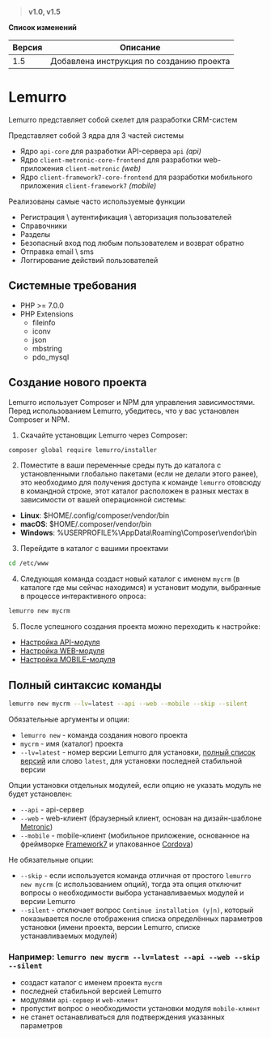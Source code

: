 > **v1.0, v1.5**

**Список изменений**

Версия | Описание
--- | ---
1.5 | Добавлена инструкция по созданию проекта

# Lemurro

Lemurro представляет собой скелет для разработки CRM-систем

Представляет собой 3 ядра для 3 частей системы
- Ядро `api-core` для разработки API-сервера `api` *(api)*
- Ядро `client-metronic-core-frontend` для разработки web-приложения `client-metronic` *(web)*
- Ядро `client-framework7-core-frontend` для разработки мобильного приложения `client-framework7` *(mobile)*

Реализованы самые часто используемые функции
- Регистрация \ аутентификация \ авторизация пользователей
- Справочники
- Разделы
- Безопасный вход под любым пользователем и возврат обратно
- Отправка email \ sms
- Логгирование действий пользователей

## Системные требования
- PHP >= 7.0.0
- PHP Extensions
  - fileinfo
  - iconv
  - json
  - mbstring
  - pdo_mysql

## Создание нового проекта
Lemurro использует Composer и NPM для управления зависимостями. Перед использованием Lemurro, убедитесь, что у вас установлен Composer и NPM.

1. Скачайте установщик Lemurro через Composer:
  ```bash
composer global require lemurro/installer
```
2. Поместите в ваши переменные среды путь до каталога с установленными глобально пакетами (если не делали этого ранее), это необходимо для получения доступа к команде `lemurro` отовсюду в командной строке, этот каталог расположен в разных местах в зависимости от вашей операционной системы:
  - **Linux**: $HOME/.config/composer/vendor/bin
  - **macOS**: $HOME/.composer/vendor/bin
  - **Windows**: %USERPROFILE%\AppData\Roaming\Composer\vendor\bin
3. Перейдите в каталог с вашими проектами
  ```bash
cd /etc/www
```
4. Следующая команда создаст новый каталог с именем `mycrm` (в каталоге где мы сейчас находимся) и установит модули, выбранные в процессе интерактивного опроса:
  ```bash
lemurro new mycrm
```
5. После успешного создания проекта можно переходить к настройке:
  - [Настройка API-модуля](https://lemurro.github.io/docs/static/latest/API-Сервер_(api)/Настройка/Настройка.html)
  - [Настройка WEB-модуля](https://lemurro.github.io/docs/static/latest/Клиент_Metronic_(web)/Настройка/Настройка.html)
  - [Настройка MOBILE-модуля](https://lemurro.github.io/docs/static/latest/Клиент_Framework7_(mobile)/Настройка/Настройка.html)

## Полный синтаксис команды
```bash
lemurro new mycrm --lv=latest --api --web --mobile --skip --silent
```
Обязательные аргументы и опции:
- `lemurro new` - команда создания нового проекта
- `mycrm` - имя (каталог) проекта
- `--lv=latest` - номер версии Lemurro для установки, [полный список версий](https://github.com/Lemurro/api/tags) или слово `latest`, для установки последней стабильной версии

Опции установки отдельных модулей, если опцию не указать модуль не будет установлен:
- `--api` - api-сервер
- `--web` - web-клиент (браузерный клиент, основан на дизайн-шаблоне [Metronic](https://keenthemes.com/metronic))
- `--mobile` - mobile-клиент (мобильное приложение, основанное на фреймворке [Framework7](https://framework7.io) и упакованное [Cordova](https://cordova.apache.org))

Не обязательные опции:
- `--skip` - если используется команда отличная от простого `lemurro new mycrm` (с использованием опций), тогда эта опция отключит вопросы о необходимости выбора устанавливаемых модулей и версии Lemurro
- `--silent` - отключает вопрос `Continue installation (y|n)`, который показывается после отображения списка определённых параметров установки (имени проекта, версии Lemurro, списке устанавливаемых модулей)

### Например: `lemurro new mycrm --lv=latest --api --web --skip --silent`
- создаст каталог с именем проекта `mycrm`
- последней стабильной версией Lemurro
- модулями `api-сервер` и `web-клиент`
- пропустит вопрос о необходимости установки модуля `mobile-клиент`
- не станет останавливаться для подтверждения указанных параметров